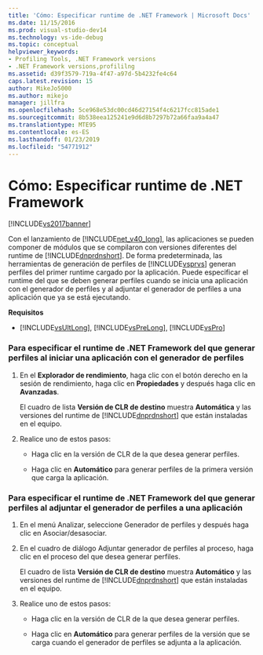 ```yaml
---
title: 'Cómo: Especificar runtime de .NET Framework | Microsoft Docs'
ms.date: 11/15/2016
ms.prod: visual-studio-dev14
ms.technology: vs-ide-debug
ms.topic: conceptual
helpviewer_keywords:
- Profiling Tools, .NET Framework versions
- .NET Framework versions,profililng
ms.assetid: d39f3579-719a-4f47-a97d-5b4232fe4c64
caps.latest.revision: 15
author: MikeJo5000
ms.author: mikejo
manager: jillfra
ms.openlocfilehash: 5ce968e53dc00cd46d27154f4c6217fcc815ade1
ms.sourcegitcommit: 8b538eea125241e9d6d8b7297b72a66faa9a4a47
ms.translationtype: MTE95
ms.contentlocale: es-ES
ms.lasthandoff: 01/23/2019
ms.locfileid: "54771912"
---
```

# <a name="how-to-specify-the-net-framework-runtime"></a>Cómo: Especificar runtime de .NET Framework
[!INCLUDE[vs2017banner](../includes/vs2017banner.md)]

Con el lanzamiento de [!INCLUDE[net_v40_long](../includes/net-v40-long-md.md)], las aplicaciones se pueden componer de módulos que se compilaron con versiones diferentes del runtime de [!INCLUDE[dnprdnshort](../includes/dnprdnshort-md.md)]. De forma predeterminada, las herramientas de generación de perfiles de [!INCLUDE[vsprvs](../includes/vsprvs-md.md)] generan perfiles del primer runtime cargado por la aplicación. Puede especificar el runtime del que se deben generar perfiles cuando se inicia una aplicación con el generador de perfiles y al adjuntar el generador de perfiles a una aplicación que ya se está ejecutando.  
  
 **Requisitos**  
  
-   [!INCLUDE[vsUltLong](../includes/vsultlong-md.md)], [!INCLUDE[vsPreLong](../includes/vsprelong-md.md)], [!INCLUDE[vsPro](../includes/vspro-md.md)]  
  
### <a name="to-specify-the-net-framework-run-time-to-profile-when-starting-an-application-with-the-profiler"></a>Para especificar el runtime de .NET Framework del que generar perfiles al iniciar una aplicación con el generador de perfiles  
  
1.  En el **Explorador de rendimiento**, haga clic con el botón derecho en la sesión de rendimiento, haga clic en **Propiedades** y después haga clic en **Avanzadas**.  
  
     El cuadro de lista **Versión de CLR de destino** muestra **Automática** y las versiones del runtime de [!INCLUDE[dnprdnshort](../includes/dnprdnshort-md.md)] que están instaladas en el equipo.  
  
2.  Realice uno de estos pasos:  
  
    -   Haga clic en la versión de CLR de la que desea generar perfiles.  
  
    -   Haga clic en **Automático** para generar perfiles de la primera versión que carga la aplicación.  
  
### <a name="to-specify-the-net-framework-run-time-to-profile-when-attaching-the-profiler-to-an-application"></a>Para especificar el runtime de .NET Framework del que generar perfiles al adjuntar el generador de perfiles a una aplicación  
  
1.  En el menú Analizar, seleccione Generador de perfiles y después haga clic en Asociar/desasociar.  
  
2.  En el cuadro de diálogo Adjuntar generador de perfiles al proceso, haga clic en el proceso del que desea generar perfiles.  
  
     El cuadro de lista **Versión de CLR de destino** muestra **Automático** y las versiones del runtime de [!INCLUDE[dnprdnshort](../includes/dnprdnshort-md.md)] que están instaladas en el equipo.  
  
3.  Realice uno de estos pasos:  
  
    -   Haga clic en la versión de CLR de la que desea generar perfiles.  
  
    -   Haga clic en **Automático** para generar perfiles de la versión que se carga cuando el generador de perfiles se adjunta a la aplicación.
